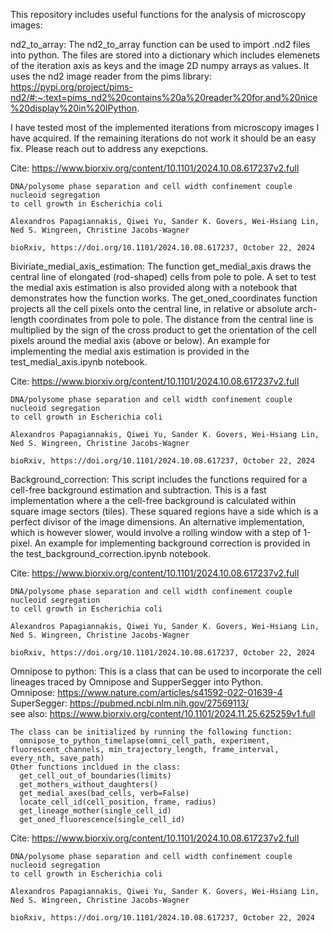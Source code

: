 This repository includes useful functions for the analysis of microscopy images:

nd2_to_array:
  The nd2_to_array function can be used to import .nd2 files into python. The files are stored into a dictionary which includes elemenets of the iteration axis as   keys and the image 2D numpy arrays as values. It uses the nd2 image reader from the pims library:
  https://pypi.org/project/pims-nd2/#:~:text=pims_nd2%20contains%20a%20reader%20for,and%20nice%20display%20in%20IPython.
  
  I have tested most of the implemented iterations from microscopy images I have acquired. If the remaining iterations do not work it should be an easy fix. Please reach out to address any exepctions.

  Cite:
    https://www.biorxiv.org/content/10.1101/2024.10.08.617237v2.full
    
    DNA/polysome phase separation and cell width confinement couple nucleoid segregation 
    to cell growth in Escherichia coli
    
    Alexandros Papagiannakis, Qiwei Yu, Sander K. Govers, Wei-Hsiang Lin,  Ned S. Wingreen, Christine Jacobs-Wagner
    
    bioRxiv, https://doi.org/10.1101/2024.10.08.617237, October 22, 2024



Biviriate_medial_axis_estimation:
  The function get_medial_axis draws the central line of elongated (rod-shaped) cells from pole to pole. A set to test the medial axis estimation is also provided along with a notebook that demonstrates how the function works. The get_oned_coordinates function projects all the cell pixels onto the central line,
  in relative or absolute arch-length coordinates from pole to pole. The distance from the central line is multiplied by the sign of the cross product to get the 
  orientation of the cell pixels around the medial axis (above or below). An example for implementing the medial axis estimation is provided in the test_medial_axis.ipynb notebook.

  Cite:
    https://www.biorxiv.org/content/10.1101/2024.10.08.617237v2.full
    
    DNA/polysome phase separation and cell width confinement couple nucleoid segregation 
    to cell growth in Escherichia coli
    
    Alexandros Papagiannakis, Qiwei Yu, Sander K. Govers, Wei-Hsiang Lin,  Ned S. Wingreen, Christine Jacobs-Wagner
    
    bioRxiv, https://doi.org/10.1101/2024.10.08.617237, October 22, 2024
  


  Background_correction:
    This script includes the functions required for a cell-free background estimation and subtraction. This is a fast implementation where a the cell-free background is calculated within square image sectors (tiles). These squared regions have a side which is a perfect divisor of the image dimensions. An alternative implementation, which is however slower, would involve a rolling window with a step of 1-pixel. An example for implementing background correction is provided in the test_background_correction.ipynb notebook.

  Cite:
    https://www.biorxiv.org/content/10.1101/2024.10.08.617237v2.full
    
    DNA/polysome phase separation and cell width confinement couple nucleoid segregation 
    to cell growth in Escherichia coli
    
    Alexandros Papagiannakis, Qiwei Yu, Sander K. Govers, Wei-Hsiang Lin,  Ned S. Wingreen, Christine Jacobs-Wagner
    
    bioRxiv, https://doi.org/10.1101/2024.10.08.617237, October 22, 2024


Omnipose to python:
    This is a class that can be used to incorporate the cell lineages traced by Omnipose and SupperSegger into Python.
    <br> Omnipose: https://www.nature.com/articles/s41592-022-01639-4
    <br> SuperSegger: https://pubmed.ncbi.nlm.nih.gov/27569113/
    <br> see also: https://www.biorxiv.org/content/10.1101/2024.11.25.625259v1.full

    The class can be initialized by running the following function:
      omnipose_to_python_timelapse(omni_cell_path, experiment, fluorescent_channels, min_trajectory_length, frame_interval, every_nth, save_path)
    Other functions incldued in the class:
      get_cell_out_of_boundaries(limits)
      get_mothers_without_daughters()
      get_medial_axes(bad_cells, verb=False)
      locate_cell_id(cell_position, frame, radius)
      get_lineage_mother(single_cell_id)
      get_oned_fluorescence(single_cell_id)

  Cite:
    https://www.biorxiv.org/content/10.1101/2024.10.08.617237v2.full
    
    DNA/polysome phase separation and cell width confinement couple nucleoid segregation 
    to cell growth in Escherichia coli
    
    Alexandros Papagiannakis, Qiwei Yu, Sander K. Govers, Wei-Hsiang Lin,  Ned S. Wingreen, Christine Jacobs-Wagner
    
    bioRxiv, https://doi.org/10.1101/2024.10.08.617237, October 22, 2024


